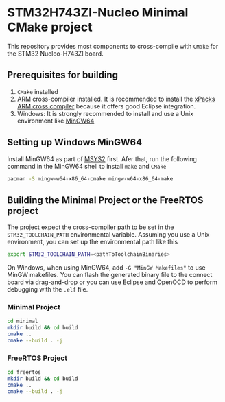 # STM32H743ZI-Nucleo Minimal CMake project

This repository provides most components to cross-compile with `CMake` for the STM32 Nucleo-H743ZI
board.

## Prerequisites for building

1. `CMake` installed
2. ARM cross-compiler installed. It is recommended to install the 
   [xPacks ARM cross compiler](https://xpack.github.io/arm-none-eabi-gcc/install/)
   because it offers good Eclipse integration.
3. Windows: It is strongly recommended to install and use a Unix environment
   like [MinGW64](https://www.msys2.org/)

## Setting up Windows MinGW64

Install MinGW64 as part of [MSYS2](https://www.msys2.org/) first.
Afer that, run the following command in the MinGW64 shell to install `make` and `CMake`

```sh
pacman -S mingw-w64-x86_64-cmake mingw-w64-x86_64-make
```

## Building the Minimal Project or the FreeRTOS project

The project expect the cross-compiler path to be set in the `STM32_TOOLCHAIN_PATH` environmental
variable. Assuming you use a Unix environment, you can set up the environmental path like this

```sh
export STM32_TOOLCHAIN_PATH=<pathToToolchainBinaries>
```

On Windows, when using MinGW64, add `-G "MinGW Makefiles"` to use MinGW makefiles.
You can flash the generated binary file to the connect board via drag-and-drop
or you can use Eclipse and OpenOCD to perform debugging with the `.elf` file.

### Minimal Project

```sh
cd minimal
mkdir build && cd build
cmake ..
cmake --build . -j
```

### FreeRTOS Project

```sh
cd freertos
mkdir build && cd build
cmake ..
cmake --build . -j
```

